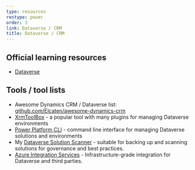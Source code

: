 ```yaml
---
type: resources
restype: power
order: 3
link: Dataverse / CRM
title: Dataverse / CRM
---
```


## Official learning resources

* [Dataverse](https://learn.microsoft.com/en-us/training/dataverse/)

## Tools / tool lists

* Awesome Dynamics CRM / Dataverse list: [github.com/Elcaten/awesome-dynamics-crm](https://github.com/Elcaten/awesome-dynamics-crm)
* [XrmToolBox](https://www.xrmtoolbox.com/) - a popular tool with many plugins for managing Dataverse environments
* [Power Platform CLI](https://learn.microsoft.com/en-us/power-platform/developer/cli/introduction-power-platform-cli) - command line interface for managing Dataverse solutions and environments
* My [Dataverse Solution Scanner](https://github.com/alirobe/dataverse-solution-scanner) - suitable for backing up and scanning solutions for governance and best practices.
* [Azure Integration Services](https://www.youtube.com/watch?v=sbqhJsWhKAs) - Infrastructure-grade integration for Dataverse and third parties.
